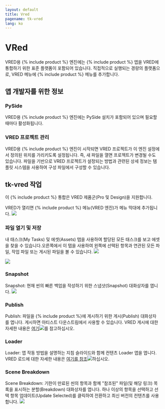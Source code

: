 ```yaml
---
layout: default
title: Vred
pagename: tk-vred
lang: ko
---
```


# VRed

VRED용 {% include product %} 엔진에는 {% include product %} 앱을 VRED에 통합하기 위한 표준 플랫폼이 포함되어 있습니다. 직접적으로 실행되는 경량의 플랫폼으로, VRED 메뉴에 {% include product %} 메뉴를 추가합니다.

## 앱 개발자를 위한 정보

### PySide

VRED용 {% include product %} 엔진에는 PySide 설치가 포함되어 있으며 필요할 때마다 활성화됩니다.

### VRED 프로젝트 관리

VRED용 {% include product %} 엔진이 시작되면 VRED 프로젝트가 이 엔진 설정에서 정의된 위치를 가리키도록 설정됩니다. 즉, 새 파일을 열면 프로젝트가 변경될 수도 있습니다. 파일을 기반으로 VRED 프로젝트가 설정되는 방법과 관련된 상세 정보는 템플릿 시스템을 사용하여 구성 파일에서 구성할 수 있습니다.

## tk-vred 작업

이 {% include product %} 통합은 VRED 제품군(Pro 및 Design)을 지원합니다.

VRED가 열리면 {% include product %} 메뉴(VRED 엔진)가 메뉴 막대에 추가됩니다.
![](https://help.autodesk.com/cloudhelp/2020/ENU/VRED-Shotgun/images/ShotgunMenuVRED.png)


### 파일 열기 및 저장

내 태스크(My Tasks) 및 에셋(Assets) 탭을 사용하여 할당된 모든 태스크를 보고 에셋을 찾을 수 있습니다.오른쪽에서 이 탭을 사용하여 왼쪽에 선택된 항목과 연관된 모든 파일, 작업 파일 또는 게시된 파일을 볼 수 있습니다.
![](https://help.autodesk.com/cloudhelp/2020/ENU/VRED-Shotgun/images/ShotgunFileOpenVRED.png)

![](https://help.autodesk.com/cloudhelp/2020/ENU/VRED-Shotgun/images/ShotgunFileSaveVRED.png)


### Snapshot
Snapshot: 현재 씬의 빠른 백업을 작성하기 위한 스냅샷(Snapshot) 대화상자를 엽니다.
![](https://help.autodesk.com/cloudhelp/2020/ENU/VRED-Shotgun/images/ShotgunSnapshotVRED.png)


### 	Publish
Publish: 파일을 {% include product %}에 게시하기 위한 게시(Publish) 대화상자를 엽니다. 게시하면 아티스트 다운스트림에서 사용할 수 있습니다. VRED 게시에 대한 자세한 내용은 [여기](https://github.com/shotgunsoftware/tk-vred/wiki/Publishing)![](https://help.autodesk.com/cloudhelp/2020/ENU/VRED-Shotgun/images/ShotgunPublishVRED.png)를 참고하십시오.


### Loader
Loader: 앱 작동 방법을 설명하는 지침 슬라이드와 함께 컨텐츠 Loader 앱을 엽니다.
VRED 로드에 대한 자세한 내용은 [여기를 참조](https://github.com/shotgunsoftware/tk-vred/wiki/Loading)![](https://help.autodesk.com/cloudhelp/2020/ENU/VRED-Shotgun/images/ShotgunLoaderVRED.png)하십시오.

### Scene Breakdown
Scene Breakdown: 기한이 만료된 씬의 항목과 함께 "참조된" 파일(및 해당 링크) 목록을 표시하는 분할(Breakdown) 대화상자를 엽니다. 하나 이상의 항목을 선택하고 선택 항목 업데이트(Update Selected)를 클릭하여 전환하고 최신 버전의 컨텐츠를 사용합니다.
![](https://help.autodesk.com/cloudhelp/2020/ENU/VRED-Shotgun/images/ShotgunBreakdownVRED.png)

